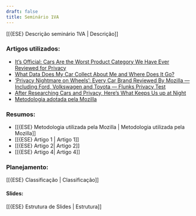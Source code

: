 ```yaml
---
draft: false
title: Seminário 1VA
---
```


[[{ESE} Descrição seminário 1VA | Descrição]]

### Artigos utilizados:

- [It’s Official: Cars Are the Worst Product Category We Have Ever Reviewed for Privacy](https://foundation.mozilla.org/pt-BR/privacynotincluded/articles/its-official-cars-are-the-worst-product-category-we-have-ever-reviewed-for-privacy/)
- [What Data Does My Car Collect About Me and Where Does It Go?](https://foundation.mozilla.org/pt-BR/privacynotincluded/articles/what-data-does-my-car-collect-about-me-and-where-does-it-go/)
- [‘Privacy Nightmare on Wheels’: Every Car Brand Reviewed By Mozilla — Including Ford, Volkswagen and Toyota — Flunks Privacy Test](https://foundation.mozilla.org/en/blog/privacy-nightmare-on-wheels-every-car-brand-reviewed-by-mozilla-including-ford-volkswagen-and-toyota-flunks-privacy-test/)
- [After Researching Cars and Privacy, Here’s What Keeps Us up at Night](https://foundation.mozilla.org/en/privacynotincluded/articles/after-researching-cars-and-privacy-heres-what-keeps-us-up-at-night/)
- [Metodologia adotada pela Mozilla](https://foundation.mozilla.org/pt-BR/privacynotincluded/about/methodology/)

### Resumos:

- [[{ESE} Metodologia utilizada pela Mozilla | Metodologia utilizada pela Mozilla]]
- [[{ESE} Artigo 1 | Artigo 1]]
- [[{ESE} Artigo 2| Artigo 2]]
- [[{ESE} Artigo 4| Artigo 4]]

### Planejamento:

[[{ESE} Classificação | Classificação]]

#### Slides:

[[{ESE} Estrutura de Slides | Estrutura]]

